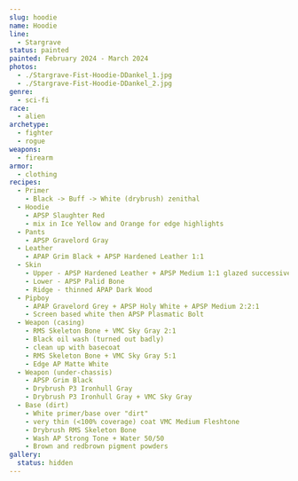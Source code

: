 ```yaml
---
slug: hoodie
name: Hoodie
line:
  - Stargrave
status: painted
painted: February 2024 - March 2024
photos:
  - ./Stargrave-Fist-Hoodie-DDankel_1.jpg
  - ./Stargrave-Fist-Hoodie-DDankel_2.jpg
genre:
  - sci-fi
race:
  - alien
archetype:
  - fighter
  - rogue
weapons:
  - firearm
armor:
  - clothing
recipes:
  - Primer
    - Black -> Buff -> White (drybrush) zenithal
  - Hoodie
    - APSP Slaughter Red
    - mix in Ice Yellow and Orange for edge highlights
  - Pants
    - APSP Gravelord Gray
  - Leather
    - APAP Grim Black + APSP Hardened Leather 1:1
  - Skin
    - Upper - APSP Hardened Leather + APSP Medium 1:1 glazed successively
    - Lower - APSP Palid Bone
    - Ridge - thinned APAP Dark Wood
  - Pipboy
    - APAP Gravelord Grey + APSP Holy White + APSP Medium 2:2:1
    - Screen based white then APSP Plasmatic Bolt
  - Weapon (casing)
    - RMS Skeleton Bone + VMC Sky Gray 2:1
    - Black oil wash (turned out badly)
    - clean up with basecoat
    - RMS Skeleton Bone + VMC Sky Gray 5:1
    - Edge AP Matte White
  - Weapon (under-chassis)
    - APSP Grim Black
    - Drybrush P3 Ironhull Gray
    - Drybrush P3 Ironhull Gray + VMC Sky Gray
  - Base (dirt)
    - White primer/base over "dirt"
    - very thin (<100% coverage) coat VMC Medium Fleshtone
    - Drybrush RMS Skeleton Bone
    - Wash AP Strong Tone + Water 50/50
    - Brown and redbrown pigment powders
gallery:
  status: hidden
---
```

